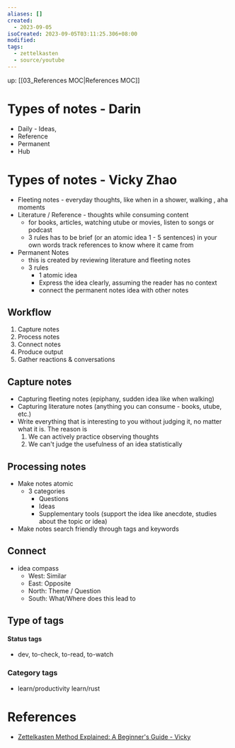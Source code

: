 ```yaml
---
aliases: []
created:
  - 2023-09-05
isoCreated: 2023-09-05T03:11:25.306+08:00
modified: 
tags:
  - zettelkasten
  - source/youtube
---
```

up: [[03_References MOC|References MOC]]

# Types of notes - Darin
- Daily - Ideas,
- Reference
- Permanent 
- Hub


# Types of notes - Vicky Zhao
- Fleeting notes - everyday thoughts, like when in a shower, walking , aha moments
- Literature / Reference - thoughts while consuming content 
	- for books, articles, watching utube or movies, listen to songs or podcast
	- 3 rules
		has to be brief (or an atomic idea 1 - 5 sentences)
		in your own words
		track references to know where it came from
- Permanent Notes
	- this is created by reviewing literature and fleeting notes
	- 3 rules
		- 1 atomic idea
		- Express the idea clearly, assuming the reader has no context
		- connect the permanent notes idea with other notes

## Workflow 
1. Capture notes
2. Process notes
3. Connect notes
4. Produce output
5. Gather reactions & conversations


## Capture notes 
- Capturing fleeting notes (epiphany, sudden idea like when walking)
- Capturing literature notes (anything you can consume - books, utube, etc.)
- Write everything that is interesting to you without judging it, no matter what it is. The reason is 
	1. We can actively practice observing thoughts
	2. We can't judge the usefulness of an idea statistically


## Processing notes
- Make notes atomic
	- 3 categories
		- Questions
		- Ideas
		- Supplementary tools (support the idea like anecdote, studies about the topic or idea)
- Make notes search friendly through tags and keywords


## Connect 
- idea compass
	- West: Similar
	- East: Opposite
	- North: Theme / Question
	- South: What/Where does this lead to 

## Type of tags

#### Status tags
- dev, to-check, to-read, to-watch

### Category tags
- learn/productivity learn/rust 

# References

- [Zettelkasten Method Explained: A Beginner's Guide - Vicky](https://www.youtube.com/watch?v=GpV47rUYk8I)